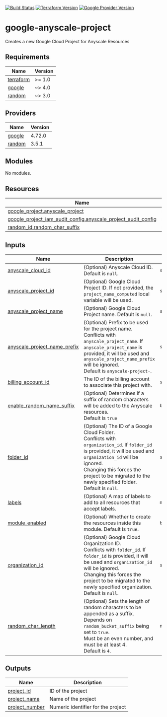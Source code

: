 [![Build Status][badge-build]][build-status]
[![Terraform Version][badge-terraform]](https://github.com/hashicorp/terraform/releases)
[![Google Provider Version][badge-tf-google]](https://github.com/terraform-providers/terraform-provider-google/releases)
# google-anyscale-project
Creates a new Google Cloud Project for Anyscale Resources

<!-- BEGINNING OF PRE-COMMIT-TERRAFORM DOCS HOOK -->
## Requirements

| Name | Version |
|------|---------|
| <a name="requirement_terraform"></a> [terraform](#requirement\_terraform) | >= 1.0 |
| <a name="requirement_google"></a> [google](#requirement\_google) | ~> 4.0 |
| <a name="requirement_random"></a> [random](#requirement\_random) | ~> 3.0 |

## Providers

| Name | Version |
|------|---------|
| <a name="provider_google"></a> [google](#provider\_google) | 4.72.0 |
| <a name="provider_random"></a> [random](#provider\_random) | 3.5.1 |

## Modules

No modules.

## Resources

| Name | Type |
|------|------|
| [google_project.anyscale_project](https://registry.terraform.io/providers/hashicorp/google/latest/docs/resources/project) | resource |
| [google_project_iam_audit_config.anyscale_project_audit_config](https://registry.terraform.io/providers/hashicorp/google/latest/docs/resources/project_iam_audit_config) | resource |
| [random_id.random_char_suffix](https://registry.terraform.io/providers/hashicorp/random/latest/docs/resources/id) | resource |

## Inputs

| Name | Description | Type | Default | Required |
|------|-------------|------|---------|:--------:|
| <a name="input_anyscale_cloud_id"></a> [anyscale\_cloud\_id](#input\_anyscale\_cloud\_id) | (Optional) Anyscale Cloud ID. Default is `null`. | `string` | `null` | no |
| <a name="input_anyscale_project_id"></a> [anyscale\_project\_id](#input\_anyscale\_project\_id) | (Optional) Google Cloud Project ID. If not provided, the `project_name_computed` local variable will be used. | `string` | `null` | no |
| <a name="input_anyscale_project_name"></a> [anyscale\_project\_name](#input\_anyscale\_project\_name) | (Optional) Google Cloud Project name. Default is `null`. | `string` | `null` | no |
| <a name="input_anyscale_project_name_prefix"></a> [anyscale\_project\_name\_prefix](#input\_anyscale\_project\_name\_prefix) | (Optional) Prefix to be used for the project name.<br>Conflicts with `anyscale_project_name`. If `anyscale_project_name` is provided, it will be used and `anyscale_project_name_prefix` will be ignored.<br>Default is `anyscale-project-`. | `string` | `"anyscale-project-"` | no |
| <a name="input_billing_account_id"></a> [billing\_account\_id](#input\_billing\_account\_id) | The ID of the billing account to associate this project with. | `string` | n/a | yes |
| <a name="input_enable_random_name_suffix"></a> [enable\_random\_name\_suffix](#input\_enable\_random\_name\_suffix) | (Optional) Determines if a suffix of random characters will be added to the Anyscale resources.<br>Default is `true` | `bool` | `true` | no |
| <a name="input_folder_id"></a> [folder\_id](#input\_folder\_id) | (Optional) The ID of a Google Cloud Folder.<br>Conflicts with `organization_id`. If `folder_id` is provided, it will be used and `organization_id` will be ignored.<br>Changing this forces the project to be migrated to the newly specified folder.<br>Default is `null`. | `string` | `null` | no |
| <a name="input_labels"></a> [labels](#input\_labels) | (Optional) A map of labels to add to all resources that accept labels. | `map(string)` | `{}` | no |
| <a name="input_module_enabled"></a> [module\_enabled](#input\_module\_enabled) | (Optional) Whether to create the resources inside this module. Default is `true`. | `bool` | `true` | no |
| <a name="input_organization_id"></a> [organization\_id](#input\_organization\_id) | (Optional) Google Cloud Organization ID.<br>Conflicts with `folder_id`. If `folder_id` is provided, it will be used and `organization_id` will be ignored.<br>Changing this forces the project to be migrated to the newly specified organization.<br>Default is `null`. | `string` | `null` | no |
| <a name="input_random_char_length"></a> [random\_char\_length](#input\_random\_char\_length) | (Optional) Sets the length of random characters to be appended as a suffix.<br>Depends on `random_bucket_suffix` being set to `true`.<br>Must be an even number, and must be at least 4.<br>Default is `4`. | `number` | `4` | no |

## Outputs

| Name | Description |
|------|-------------|
| <a name="output_project_id"></a> [project\_id](#output\_project\_id) | ID of the project |
| <a name="output_project_name"></a> [project\_name](#output\_project\_name) | Name of the project |
| <a name="output_project_number"></a> [project\_number](#output\_project\_number) | Numeric identifier for the project |
<!-- END OF PRE-COMMIT-TERRAFORM DOCS HOOK -->

<!-- References -->
[Terraform]: https://www.terraform.io
[Issues]: https://github.com/anyscale/sa-terraform-google-cloudfoundation-modules/issues
[badge-build]: https://github.com/anyscale/sa-terraform-google-cloudfoundation-modules/workflows/CI/CD%20Pipeline/badge.svg
[badge-terraform]: https://img.shields.io/badge/terraform-1.x%20-623CE4.svg?logo=terraform
[badge-tf-google]: https://img.shields.io/badge/GCP-4.+-F8991D.svg?logo=terraform
[build-status]: https://github.com/anyscale/sa-terraform-google-cloudfoundation-modules/actions
